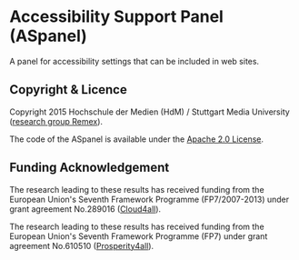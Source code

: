 ﻿# Accessibility Support Panel (ASpanel) 

A panel for accessibility settings that can be included in web sites. 

## Copyright & Licence

Copyright 2015 Hochschule der Medien (HdM) / Stuttgart Media University ([research group Remex](https://www.hdm-stuttgart.de/remex)).

The code of the ASpanel is available under the [Apache 2.0 License](https://github.com/REMEXLabs/ASpanel/blob/master/License.txt).

## Funding Acknowledgement

The research leading to these results has received funding from the European
Union's Seventh Framework Programme (FP7/2007-2013) under grant agreement No.289016
([Cloud4all](http://www.cloud4all.info/)).

The research leading to these results has received funding from the European
Union's Seventh Framework Programme (FP7) under grant agreement No.610510
([Prosperity4all](http://www.prosperity4all.eu/)).

